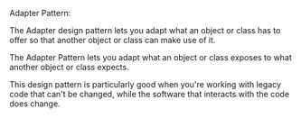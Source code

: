 Adapter Pattern: 

The Adapter design pattern lets you
adapt what an object or class has to offer so that another object or class can
make use of it.

The Adapter Pattern lets you adapt what an object or class exposes to what another object or class expects. 

This design pattern is particularly good when you're working with legacy code that can't be changed, while the software 
that interacts with the code does change. 

